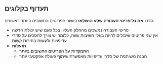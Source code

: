 ## תעדוף בקלוגים

סדרו **את כל פריטי העבודה שלא הושלמו** כאשר הפריטים החשובים ביותר ראשונים:

- פריטי העבודה נמשכים מהחלק העליון בכל פעם שיש יכולת חדשה
- אין שני פריטים שיכולים להיות בעלי חשיבות שווה, כלומר יש צורך להסכים על סדרי עדיפויות ולעשות בחירות קשות
- **תועלות** 
    - התמקדות על הפריטים החשובים ביותר
    - הבנה משותפת של סדרי עדיפויות מאפשרת שיתוף פעולה אפקטיבי יותר